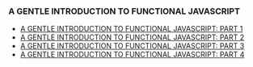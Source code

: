 ### A GENTLE INTRODUCTION TO FUNCTIONAL JAVASCRIPT

* [A GENTLE INTRODUCTION TO FUNCTIONAL JAVASCRIPT: PART 1](http://jrsinclair.com/articles/2016/gentle-introduction-to-functional-javascript-intro/)
* [A GENTLE INTRODUCTION TO FUNCTIONAL JAVASCRIPT: PART 2](http://jrsinclair.com/articles/2016/gentle-introduction-to-functional-javascript-arrays/)
* [A GENTLE INTRODUCTION TO FUNCTIONAL JAVASCRIPT: PART 3](http://jrsinclair.com/articles/2016/gentle-introduction-to-functional-javascript-functions/)
* [A GENTLE INTRODUCTION TO FUNCTIONAL JAVASCRIPT: PART 4](http://jrsinclair.com/articles/2016/gentle-introduction-to-functional-javascript-style/)


